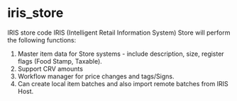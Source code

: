 # iris_store
IRIS store code
IRIS (Intelligent Retail Information System) Store will perform the following functions:
1.  Master item data for Store systems - include description, size, register flags (Food Stamp, Taxable).
2.  Support CRV amounts
3.  Workflow manager for price changes and tags/Signs.
4.  Can create local item batches and also import remote batches from IRIS Host.

